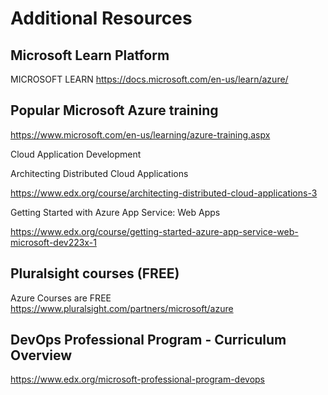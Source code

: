 # Additional Resources 


## Microsoft Learn Platform
MICROSOFT LEARN
https://docs.microsoft.com/en-us/learn/azure/

## Popular Microsoft Azure training

https://www.microsoft.com/en-us/learning/azure-training.aspx

Cloud Application Development

Architecting Distributed Cloud Applications

https://www.edx.org/course/architecting-distributed-cloud-applications-3

Getting Started with Azure App Service: Web Apps

https://www.edx.org/course/getting-started-azure-app-service-web-microsoft-dev223x-1



## Pluralsight courses (FREE)
Azure Courses are FREE
https://www.pluralsight.com/partners/microsoft/azure

## DevOps Professional Program - Curriculum Overview
https://www.edx.org/microsoft-professional-program-devops
